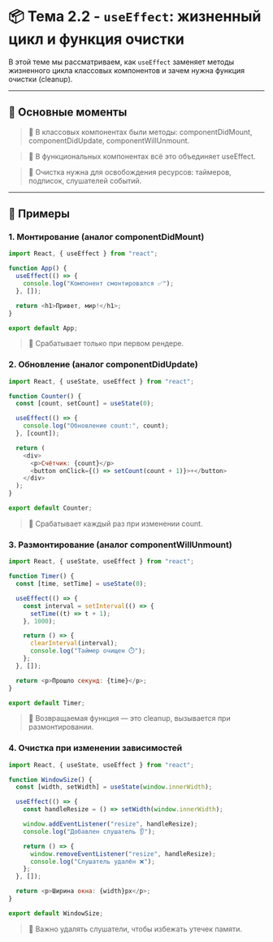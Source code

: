 # 📦 Тема 2.2 - `useEffect`: жизненный цикл и функция очистки

В этой теме мы рассматриваем, как `useEffect` заменяет методы жизненного цикла классовых компонентов и зачем нужна функция очистки (cleanup).

---

## 🚀 Основные моменты

> 📌 В классовых компонентах были методы:
> componentDidMount, componentDidUpdate, componentWillUnmount.

> 📌 В функциональных компонентах всё это объединяет useEffect.

> 📌 Очистка нужна для освобождения ресурсов: таймеров, подписок, слушателей событий.

---

## 🔹 Примеры

### 1. Монтирование (аналог componentDidMount)

```javascript
import React, { useEffect } from "react";

function App() {
  useEffect(() => {
    console.log("Компонент смонтировался ✅");
  }, []);

  return <h1>Привет, мир!</h1>;
}

export default App;
```

> 📌 Срабатывает только при первом рендере.

### 2. Обновление (аналог componentDidUpdate)

```javascript
import React, { useState, useEffect } from "react";

function Counter() {
  const [count, setCount] = useState(0);

  useEffect(() => {
    console.log("Обновление count:", count);
  }, [count]);

  return (
    <div>
      <p>Счётчик: {count}</p>
      <button onClick={() => setCount(count + 1)}>+</button>
    </div>
  );
}

export default Counter;
```

> 📌 Срабатывает каждый раз при изменении count.

### 3. Размонтирование (аналог componentWillUnmount)

```javascript
import React, { useState, useEffect } from "react";

function Timer() {
  const [time, setTime] = useState(0);

  useEffect(() => {
    const interval = setInterval(() => {
      setTime((t) => t + 1);
    }, 1000);

    return () => {
      clearInterval(interval);
      console.log("Таймер очищен ⏱️");
    };
  }, []);

  return <p>Прошло секунд: {time}</p>;
}

export default Timer;
```

> 📌 Возвращаемая функция — это cleanup, вызывается при размонтировании.

### 4. Очистка при изменении зависимостей

```javascript
import React, { useState, useEffect } from "react";

function WindowSize() {
  const [width, setWidth] = useState(window.innerWidth);

  useEffect(() => {
    const handleResize = () => setWidth(window.innerWidth);

    window.addEventListener("resize", handleResize);
    console.log("Добавлен слушатель 👂");

    return () => {
      window.removeEventListener("resize", handleResize);
      console.log("Слушатель удалён ❌");
    };
  }, []);

  return <p>Ширина окна: {width}px</p>;
}

export default WindowSize;
```

> 📌 Важно удалять слушатели, чтобы избежать утечек памяти.
